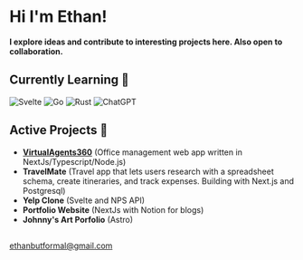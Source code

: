 # Hi I'm Ethan! 
**I explore ideas and contribute to interesting projects here. Also open to collaboration.**

##  Currently Learning 🌱

![Svelte](https://img.shields.io/badge/svelte-%23f1413d.svg?style=for-the-badge&logo=svelte&logoColor=white)
![Go](https://img.shields.io/badge/go-%2300ADD8.svg?style=for-the-badge&logo=go&logoColor=white)
![Rust](https://img.shields.io/badge/rust-%23000000.svg?style=for-the-badge&logo=rust&logoColor=white)
![ChatGPT](https://img.shields.io/badge/chatGPT-74aa9c?style=for-the-badge&logo=openai&logoColor=white)

<!-- 
Archive:
![React Native](https://img.shields.io/badge/react_native-%2320232a.svg?style=for-the-badge&logo=react&logoColor=%2361DAFB)
-->

##  Active Projects 🔭
- [**VirtualAgents360**](https://github.com/Ethansev/virtualagents360) (Office management web app written in NextJs/Typescript/Node.js)
- **TravelMate** (Travel app that lets users research with a spreadsheet schema, create itineraries, and track expenses. Building with Next.js and Postgresql)
- **Yelp Clone** (Svelte and NPS API)
- **Portfolio Website** (NextJs with Notion for blogs)
- **Johnny's Art Porfolio** (Astro)

## 
ethanbutformal@gmail.com

<!-- https://dribbble.com/EthanFromTinder -->

<!-- [![Top Langs](https://github-readme-stats.vercel.app/api/top-langs/?username=ethansev&layout=compact)](https://github.com/anuraghazra/github-readme-stats) -->


<!--
https://github.com/Ileriayo/markdown-badges 
-->
